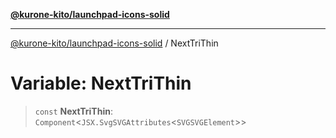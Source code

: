 [**@kurone-kito/launchpad-icons-solid**](../README.md)

***

[@kurone-kito/launchpad-icons-solid](../globals.md) / NextTriThin

# Variable: NextTriThin

> `const` **NextTriThin**: `Component`\<`JSX.SvgSVGAttributes`\<`SVGSVGElement`\>\>
